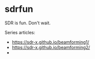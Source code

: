 # sdrfun

SDR is fun. Don't wait.

Series articles:
- https://sdr-x.github.io/beamforming1/
- https://sdr-x.github.io/beamforming2/
- 
